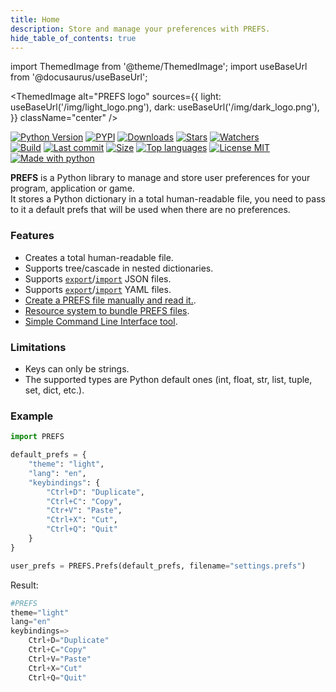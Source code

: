```yaml
---
title: Home
description: Store and manage your preferences with PREFS.
hide_table_of_contents: true
---
```


import ThemedImage from '@theme/ThemedImage';
import useBaseUrl from '@docusaurus/useBaseUrl';

<ThemedImage
  alt="PREFS logo"
  sources={{
    light: useBaseUrl('/img/light_logo.png'),
    dark: useBaseUrl('/img/dark_logo.png'),
  }}
  className="center"
/>


[![Python Version](https://img.shields.io/pypi/pyversions/prefs)](https://pypi.org/project/prefs/)
[![PYPI](https://img.shields.io/pypi/v/prefs)](https://pypi.org/project/prefs/)
[![Downloads](https://pepy.tech/badge/prefs)](https://pepy.tech/project/prefs)
[![Stars](https://img.shields.io/github/stars/patitotective/prefs)](https://github.com/Patitotective/PREFS/stargazers)
[![Watchers](https://img.shields.io/github/watchers/Patitotective/PREFS)](https://github.com/Patitotective/PREFS/watchers)  
[![Build](https://img.shields.io/appveyor/build/Patitotective/PREFS)](https://ci.appveyor.com/project/Patitotective/prefs)
[![Last commit](https://img.shields.io/github/last-commit/Patitotective/PREFS)](https://github.com/Patitotective/PREFS/commits/main)
[![Size](https://img.shields.io/github/repo-size/Patitotective/PREFS)](https://github.com/Patitotective/PREFS)
[![Top languages](https://img.shields.io/github/languages/top/Patitotective/PREFS)](https://github.com/Patitotective/PREFS)
[![License MIT](https://img.shields.io/github/license/Patitotective/PREFS)](https://github.com/Patitotective/PREFS/)  
[![Made with python](https://img.shields.io/badge/made%20with-python-blue)](https://www.python.org/)

**PREFS** is a Python library to manage and store user preferences for your program, application or game.  
It stores a Python dictionary in a total human-readable file, you need to pass to it a default prefs that will be used when there are no preferences. 

### Features
- Creates a total human-readable file.
- Supports tree/cascade in nested dictionaries.
- Supports [`export`](docs/api/prefs-class#convert_to_json)/[`import`](docs/api/functions#read_json_file) JSON files.
- Supports [`export`](docs/api/prefs-class#convert_to_yaml)/[`import`](docs/api/functions#read_yaml_file) YAML files.
- [Create a PREFS file manually and read it.](docs/api/functions#read_prefs_file).
- [Resource system to bundle PREFS files](docs/resources). 
- [Simple Command Line Interface tool](docs/api/cli).

### Limitations
- Keys can only be strings.
- The supported types are Python default ones (int, float, str, list, tuple, set, dict, etc.).

### Example
```python
import PREFS

default_prefs = {
    "theme": "light", 
    "lang": "en", 
    "keybindings": {
        "Ctrl+D": "Duplicate", 
        "Ctrl+C": "Copy", 
        "Ctr+V": "Paste", 
        "Ctrl+X": "Cut", 
        "Ctrl+Q": "Quit"
    }
}

user_prefs = PREFS.Prefs(default_prefs, filename="settings.prefs")
```
Result:
```python title="settings.prefs"
#PREFS
theme="light"
lang="en"
keybindings=>
    Ctrl+D="Duplicate"
    Ctrl+C="Copy"
    Ctrl+V="Paste"
    Ctrl+X="Cut"
    Ctrl+Q="Quit"
```
